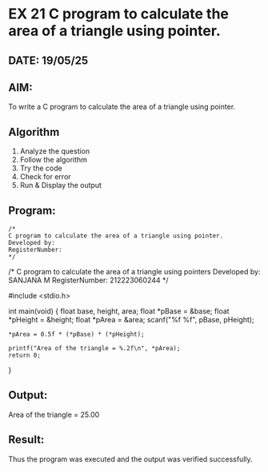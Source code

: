 # EX 21 C program to calculate the area of a triangle using pointer.
## DATE: 19/05/25
## AIM:
To write a C program to calculate the area of a triangle using pointer.

## Algorithm
1. Analyze the question
2. Follow the algorithm
3. Try the code
4.  Check for error
5. Run & Display the output

## Program:
```
/*
C program to calculate the area of a triangle using pointer.
Developed by: 
RegisterNumber:  
*/
```
/*  C program to calculate the area of a triangle using pointers
    Developed by: SANJANA M
    RegisterNumber: 212223060244
*/

#include <stdio.h>

int main(void)
{
    float base, height, area;
    float *pBase   = &base;
    float *pHeight = &height;
    float *pArea   = &area;
    scanf("%f %f", pBase, pHeight);

    *pArea = 0.5f * (*pBase) * (*pHeight);

    printf("Area of the triangle = %.2f\n", *pArea);
    return 0;
}


## Output:

Area of the triangle = 25.00



## Result:
Thus the program was executed and the output was verified successfully.
